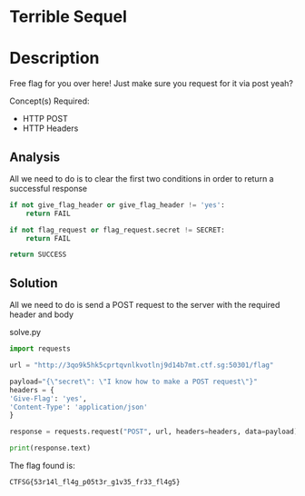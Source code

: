 # Terrible Sequel

# Description
Free flag for you over here! Just make sure you request for it via post yeah?

Concept(s) Required:
- HTTP POST
- HTTP Headers

## Analysis

All we need to do is to clear the first two conditions in order to return a successful response

```py
if not give_flag_header or give_flag_header != 'yes':
    return FAIL

if not flag_request or flag_request.secret != SECRET:
    return FAIL

return SUCCESS
```

## Solution

All we need to do is send a POST request to the server with the required header and body

solve.py
```py
import requests

url = "http://3qo9k5hk5cprtqvnlkvotlnj9d14b7mt.ctf.sg:50301/flag"

payload="{\"secret\": \"I know how to make a POST request\"}"
headers = {
'Give-Flag': 'yes',
'Content-Type': 'application/json'
}

response = requests.request("POST", url, headers=headers, data=payload)

print(response.text)
```


The flag found is:
```txt
CTFSG{53r14l_fl4g_p05t3r_g1v35_fr33_fl4g5}
```